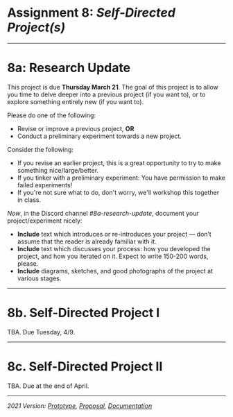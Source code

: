 # Assignment 8: *Self-Directed Project(s)*

---

# 8a: Research Update

This project is due **Thursday March 21**. The goal of this project is to allow you time to delve deeper into a previous project (if you want to), or to explore something entirely new (if you want to). 

Please do one of the following: 

* Revise or improve a previous project, **OR**
* Conduct a preliminary experiment towards a new project. 

Consider the following: 

* If you revise an earlier project, this is a great opportunity to try to make something nice/large/better.
* If you tinker with a preliminary experiment: You have permission to make failed experiments!
* If you're not sure what to do, don't worry, we'll workshop this together in class. 

*Now*, in the Discord channel *#8a-research-update*, document your project/experiment nicely:

* **Include** text which introduces or re-introduces your project — don’t assume that the reader is already familiar with it. 
* **Include** text which discusses your process: how you developed the project, and how you iterated on it. Expect to write 150-200 words, please. 
* **Include** diagrams, sketches, and good photographs of the project at various stages.

---

# 8b. Self-Directed Project I

TBA. Due Tuesday, 4/9.

---

# 8c. Self-Directed Project II

TBA. Due at the end of April. 


---

*2021 Version: [Prototype](https://courses.ideate.cmu.edu/60-428/f2021/offerings/8-mid-semester-project/), [Proposal](https://courses.ideate.cmu.edu/60-428/f2021/offerings/10-research-proposal//), [Documentation](https://courses.ideate.cmu.edu/60-428/f2021/offerings/12-final-project-documentation/)*

